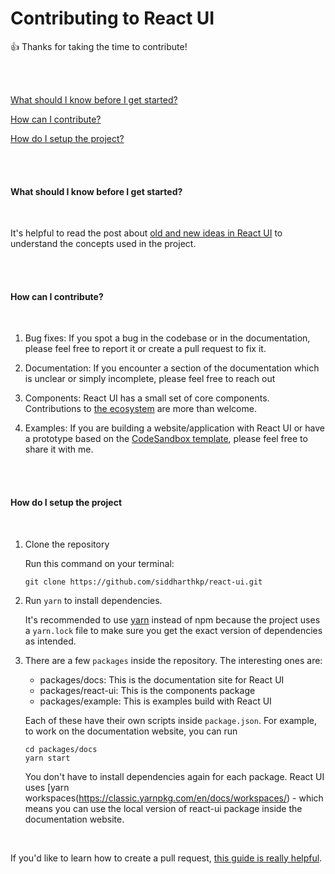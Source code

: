 # Contributing to React UI

👍 Thanks for taking the time to contribute!

<br/><br/>

[What should I know before I get started?](#what-should-i-know-before-i-get-started)

[How can I contribute?](#how-can-i-contribute)

[How do I setup the project?](#how-do-i-setup-the-project)

<br/><br/>


#### What should I know before I get started?

<br/>

It's helpful to read the post about [old and new ideas in React UI](https://react-ui.dev/core-concepts/ideas) to understand the concepts used in the project.

<br/><br/>

#### How can I contribute?

<br/>

1. Bug fixes: If you spot a bug in the codebase or in the documentation, please feel free to report it or create a pull request to fix it.

2. Documentation: If you encounter a section of the documentation which is unclear or simply incomplete, please feel free to reach out

3. Components: React UI has a small set of core components. Contributions to [the ecosystem](https://react-ui.dev/ecosystem) are more than welcome.

4. Examples: If you are building a website/application with React UI or have a prototype based on the [CodeSandbox template](https://codesandbox.io/s/react-ui-template-302iq), please feel free to share it with me.

<br/><br/>

#### How do I setup the project

<br/>

1. Clone the repository

    Run this command on your terminal:

    ```
    git clone https://github.com/siddharthkp/react-ui.git
    ```

2. Run `yarn` to install dependencies.

    It's recommended to use [yarn](https://yarnpkg.com/) instead of npm because the project uses a `yarn.lock` file to make sure you get the exact version of dependencies as intended.

3. There are a few `packages` inside the repository. The interesting ones are:

    - packages/docs: This is the documentation site for React UI
    - packages/react-ui: This is the components package
    - packages/example: This is examples build with React UI

    Each of these have their own scripts inside `package.json`. For example, to work on the documentation website, you can run

    ```
    cd packages/docs
    yarn start
    ```

    You don't have to install dependencies again for each package. React UI uses [yarn workspaces(https://classic.yarnpkg.com/en/docs/workspaces/) - which means you can use the local version of react-ui package inside the documentation website.

<br/>

If you'd like to learn how to create a pull request, [this guide is really helpful](http://makeapullrequest.com).

<br/><br/>
